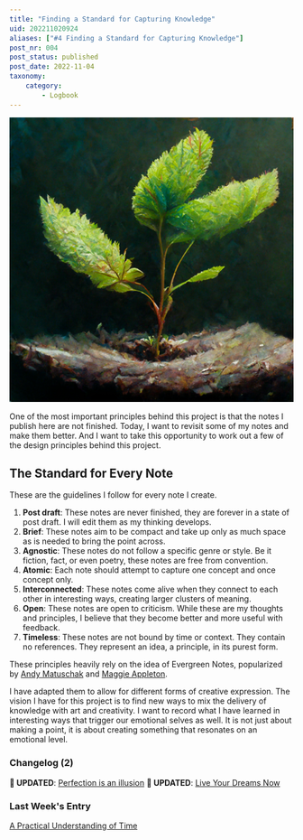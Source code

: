 ```yaml
---
title: "Finding a Standard for Capturing Knowledge"
uid: 202211020924
aliases: ["#4 Finding a Standard for Capturing Knowledge"]
post_nr: 004
post_status: published
post_date: 2022-11-04
taxonomy:
    category:
        - Logbook
---
```


![](../_images/astroisland_Oil_painting_of_saplings_growing_into_trees_detaile_9cffe9a3-489b-49a9-aa0a-1a1ba649573a.jpg)

One of the most important principles behind this project is that the notes I publish here are not finished. Today, I want to revisit some of my notes and make them better. And I want to take this opportunity to work out a few of the design principles behind this project.

## The Standard for Every Note
These are the guidelines I follow for every note I create.

1. **Post draft**: These notes are never finished, they are forever in a state of post draft. I will edit them as my thinking develops.
2. **Brief**: These notes aim to be compact and take up only as much space as is needed to bring the point across.
3. **Agnostic**: These notes do not follow a specific genre or style. Be it fiction, fact, or even poetry, these notes are free from convention.
4. **Atomic**: Each note should attempt to capture one concept and once concept only.
5. **Interconnected**: These notes come alive when they connect to each other in interesting ways, creating larger clusters of meaning.
6. **Open**: These notes are open to criticism. While these are my thoughts and principles, I believe that they become better and more useful with feedback.
7. **Timeless**: These notes are not bound by time or context. They contain no references. They represent an idea, a principle, in its purest form.

These principles heavily rely on the idea of Evergreen Notes, popularized by [Andy Matuschak](https://notes.andymatuschak.org/Evergreen_notes) and [Maggie Appleton](https://maggieappleton.com/evergreens).

I have adapted them to allow for different forms of creative expression. The vision I have for this project is to find new ways to mix the delivery of knowledge with art and creativity. I want to record what I have learned in interesting ways that trigger our emotional selves as well. It is not just about making a point, it is about creating something that resonates on an emotional level.

### Changelog (2)
**🔵 UPDATED**: [Perfection is an illusion](./perfection-is-an-illusion.md)
**🔵 UPDATED**: [Live Your Dreams Now](live-your-dreams-now.md)

### Last Week's Entry
[A Practical Understanding of Time](./a-practical-understanding-of-time.md)